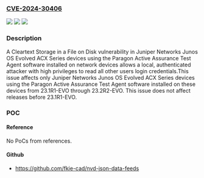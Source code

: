 ### [CVE-2024-30406](https://cve.mitre.org/cgi-bin/cvename.cgi?name=CVE-2024-30406)
![](https://img.shields.io/static/v1?label=Product&message=Junos%20OS%20Evolved&color=blue)
![](https://img.shields.io/static/v1?label=Version&message=23.1R1-EVO%3C%3D%2023.2R2-EVO%20&color=brighgreen)
![](https://img.shields.io/static/v1?label=Vulnerability&message=CWE-313%3A%20Cleartext%20Storage%20in%20a%20File%20or%20on%20Disk&color=brighgreen)

### Description

A Cleartext Storage in a File on Disk vulnerability in Juniper Networks Junos OS Evolved ACX Series devices using the Paragon Active Assurance Test Agent software installed on network devices allows a local, authenticated attacker with high privileges to read all other users login credentials.This issue affects only Juniper Networks Junos OS Evolved ACX Series devices using the Paragon Active Assurance Test Agent software installed on these devices from 23.1R1-EVO through 23.2R2-EVO. This issue does not affect releases before 23.1R1-EVO.

### POC

#### Reference
No PoCs from references.

#### Github
- https://github.com/fkie-cad/nvd-json-data-feeds

